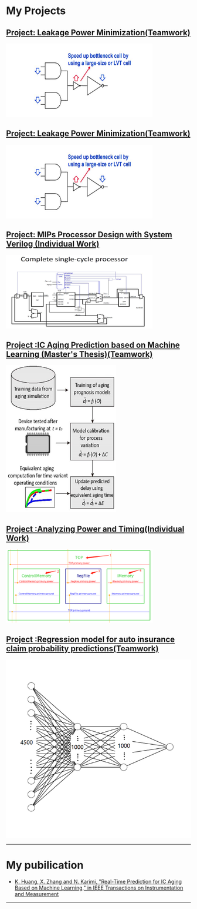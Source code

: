 # My Projects

[Project: Leakage Power Minimization(Teamwork)](/sample_page01)
---
<img src="images/p01t1.jpg?raw=true" width="400" height="200"/>

[Project: Leakage Power Minimization(Teamwork)](/sample_page02)
---
<img src="images/p01t1.jpg?raw=true" width="400" height="200"/>

[Project: MIPs Processor Design with System Verilog (Individual Work)](/sample_page1)
---
<img src="images/p1t1.jpg?raw=true" width="400" height="200"/>

[Project :IC Aging Prediction based on Machine Learning (Master's Thesis)(Teamwork) ](/pdf/thesis.pdf)
---
<img src="images/p2t1.jpg?raw=true" width="300" height="400"/>

[Project :Analyzing Power and Timing(Individual Work) ](/sample_page3)
---
<img src="images/p3t1.bmp?raw=true" width="400" height="200"/>

[Project :Regression model for auto insurance claim probability predictions(Teamwork)](/sample_page4)
---
<img src="images/p4t1.bmp?raw=true"/>

---

# My pubilication

- [K. Huang, X. Zhang and N. Karimi, "Real-Time Prediction for IC Aging Based on Machine Learning," in IEEE Transactions on Instrumentation and Measurement](http://ieeexplore.ieee.org/stamp/stamp.jsp?tp=&arnumber=8666076&isnumber=4407674)
---
